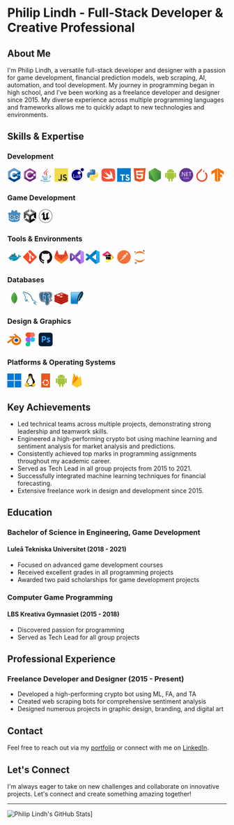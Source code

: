 # Philip Lindh - Full-Stack Developer & Creative Professional

## About Me

I'm Philip Lindh, a versatile full-stack developer and designer with a passion for game development, financial prediction models, web scraping, AI, automation, and tool development. My journey in programming began in high school, and I've been working as a freelance developer and designer since 2015. My diverse experience across multiple programming languages and frameworks allows me to quickly adapt to new technologies and environments.

## Skills & Expertise

### Development

<img src="res/cplusplus.svg" width="32" height="32" alt="C++"/>
<img src="res/csharp.svg" width="32" height="32" alt="C#"/>
<img src="res/java.svg" width="32" height="32" alt="Java"/>
<img src="res/javascript.svg" width="32" height="32" alt="JavaScript"/>
<img src="res/lua.svg" width="32" height="32" alt="Lua"/>
<img src="res/python.svg" width="32" height="32" alt="Python"/>
<img src="res/swift.svg" width="32" height="32" alt="Swift"/>
<img src="res/typescript.svg" width="32" height="32" alt="TypeScript"/>
<img src="res/html5.svg" width="32" height="32" alt="HTML5"/>
<img src="res/nodejs.svg" width="32" height="32" alt="Node.js"/>
<img src="res/android.svg" width="32" height="32" alt="Android"/>
<img src="res/dotnetcore.svg" width="32" height="32" alt=".NET Core"/>
<img src="res/pytorch.svg" width="32" height="32" alt="PyTorch"/>
<img src="res/tensorflow.svg" width="32" height="32" alt="TensorFlow"/>

### Game Development

<img src="res/godot.svg" width="32" height="32" alt="Godot"/>
<img src="res/unity.svg" width="32" height="32" alt="Unity"/>
<img src="res/unrealengine.svg" width="32" height="32" alt="Unreal Engine"/>

### Tools & Environments

<img src="res/docker.svg" width="32" height="32" alt="Docker"/>
<img src="res/git.svg" width="32" height="32" alt="Git"/>
<img src="res/github.svg" width="32" height="32" alt="GitHub"/>
<img src="res/gitlab.svg" width="32" height="32" alt="GitLab"/>
<img src="res/visualstudio.svg" width="32" height="32" alt="Visual Studio"/>
<img src="res/vscode.svg" width="32" height="32" alt="VS Code"/>
<img src="res/jetbrains.svg" width="32" height="32" alt="JetBrains"/>
<img src="res/postman.svg" width="32" height="32" alt="Postman"/>
<img src="res/jupyter.svg" width="32" height="32" alt="Jupyter"/>

### Databases

<img src="res/mongodb.svg" width="32" height="32" alt="MongoDB"/>
<img src="res/mysql.svg" width="32" height="32" alt="MySQL"/>
<img src="res/postgresql.svg" width="32" height="32" alt="PostgreSQL"/>
<img src="res/redis.svg" width="32" height="32" alt="Redis"/>
<img src="res/sqlite.svg" width="32" height="32" alt="SQLite"/>

### Design & Graphics

<img src="res/blender.svg" width="32" height="32" alt="Blender"/>
<img src="res/figma.svg" width="32" height="32" alt="Figma"/>
<img src="res/photoshop.svg" width="32" height="32" alt="Photoshop"/>

### Platforms & Operating Systems

<img src="res/windows11.svg" width="32" height="32" alt="Windows"/>
<img src="res/linux.svg" width="32" height="32" alt="Linux"/>
<img src="res/ubuntu.svg" width="32" height="32" alt="Ubuntu"/>
<img src="res/android.svg" width="32" height="32" alt="Android"/>
<img src="res/firebase.svg" width="32" height="32" alt="Firebase"/>

## Key Achievements

- Led technical teams across multiple projects, demonstrating strong leadership and teamwork skills.
- Engineered a high-performing crypto bot using machine learning and sentiment analysis for market analysis and predictions.
- Consistently achieved top marks in programming assignments throughout my academic career.
- Served as Tech Lead in all group projects from 2015 to 2021.
- Successfully integrated machine learning techniques for financial forecasting.
- Extensive freelance work in design and development since 2015.

## Education

### Bachelor of Science in Engineering, Game Development

#### Luleå Tekniska Universitet (2018 - 2021)

- Focused on advanced game development courses
- Received excellent grades in all programming projects
- Awarded two paid scholarships for game development projects

### Computer Game Programming

#### LBS Kreativa Gymnasiet (2015 - 2018)

- Discovered passion for programming
- Served as Tech Lead for all group projects

## Professional Experience

### Freelance Developer and Designer (2015 - Present)

- Developed a high-performing crypto bot using ML, FA, and TA
- Created web scraping bots for comprehensive sentiment analysis
- Designed numerous projects in graphic design, branding, and digital art

## Contact

Feel free to reach out via my [portfolio](https://www.philip-lindh.com/) or connect with me on [LinkedIn](https://www.linkedin.com/in/philip-lindh/).

## Let's Connect

I'm always eager to take on new challenges and collaborate on innovative projects. Let's connect and create something amazing together!

---

![Philip Lindh's GitHub Stats](https://github-readme-stats.vercel.app/api?username=Nechrito&show_icons=true&theme=dark)]
